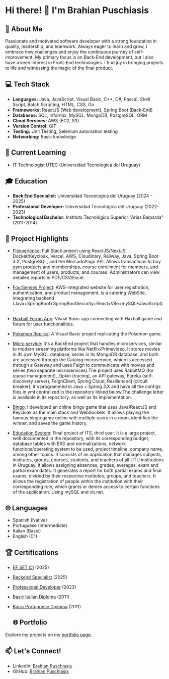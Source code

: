 # Hi there! 👋 I'm Brahian Puschiasis

## 🚀 About Me
Passionate and motivated software developer with a strong foundation in quality, leadership, and teamwork. Always eager to learn and grow, I embrace new challenges and enjoy the continuous journey of self-improvement. My primary focus is on Back-End development, but I also have a keen interest in Front-End technologies. I find joy in bringing projects to life and witnessing the magic of the final product.

## 💻 Tech Stack
- **Languages:** Java, JavaScript, Visual Basic, C++, C#, Pascal, Shell Script, Batch Scripting, HTML, CSS, Go
- **Frameworks:** ReactJS (Web development), Spring Boot (Back-End)
- **Databases:** SQL, Informix, MySQL, MongoDB, PostgreSQL, ORM
- **Cloud Services:** AWS (EC2, S3)
- **Version Control:** GIT
- **Testing:** Unit Testing, Selenium automation testing
- **Networking:** Basic knowledge

## 🌱 Current Learning
- IT Technologist UTEC (Universidad Tecnologica del Uruguay)

## 🎓 Education
- **Back End Specialist:** Universidad Tecnologica del Uruguay (2024 - 2025)
- **Professional Developer:** Universidad Tecnologica del Uruguay (2022-2023)
- **Technological Bachelor:** Instituto Tecnológico Superior "Arias Balparda" (2011-2014)

## 🌟 Project Highlights
- [Flexperience](https://drive.google.com/file/d/10_N6YPpxFjtBqQxUUNJn_lEGvDovQNKT/view): Full Stack project using ReactJS/NextJS, Docker/Keycloak, Vercel, AWS, Cloudinary, Railway, Java, Spring Boot 3.X, PostgreSQL, and the MercadoPago API. Allows transactions to buy gym products and memberships, course enrollment for members, and management of users, products, and courses. Administrators can view detailed reports in PDF/CSV/Excel.
  
- [FourSenses Project](https://github.com/BrahianPuschiasis/FourSenses): AWS-integrated website for user registration, authentication, and product management, is a catering WebSite, integrating backend (Java+SpringBoot+SpringBootSecurity+React+Vite+mySQL+JavaScript).
  
- [Haxball Forum App](https://www.youtube.com/watch?v=rayDQPC-9kA&ab_channel=BrahianPuschiasis): Visual Basic app connecting with Haxball game and forum for user functionalities.
  
- [Pokemon Replica](https://www.youtube.com/watch?v=3OV3Jw_5BXs&ab_channel=BrahianPuschiasis): A Visual Basic project replicating the Pokemon game.
  
- [Micro service](https://github.com/abertone90/BackEnd-Parcial-2024): It's a BackEnd project that handles microservices, similar to modern streaming platforms like Netflix/Primevideo. It stores movies in its own MySQL database, series in its MongoDB database, and both are accessed through the Catalog microservice, which is accessed through a Gateway and uses Feign to communicate with movies and series (two separate microservices).The project uses RabbitMQ (for queue management), Zipkin (tracing), an API gateway, Eureka (self-discovery server), FeignClient, Spring Cloud, Resilience4j (circuit breaker); it's programmed in Java + Spring 3.X and have all the configs files in yml centralized in the repository linked below.The challenge letter is available in its repository, as well as its implementation.
  
- [Bingo](https://www.youtube.com/watch?v=SPiFphk8JvE&embeds_referring_euri=https%3A%2F%2Fbrahian-puschiasis.vercel.app%2F&source_ve_path=Mjg2NjY): I developed an online bingo game that uses Java/ReactJS and Keycloak as the main stack and WebSockets. It allows playing the famous bingo game online with multiple users in a room, identifies the winner, and saves the game history.
  
- [Education System](https://youtu.be/HsDnTL4O7tQ): Final project of ITS, third year. It is a large project, well documented in the repository, with its corresponding budget, database tables with ERD and normalizations, network functions/operating system to be used, project timeline, company name, among other topics. It consists of an application that manages subjects, institutes, groups, courses, students, and teachers of all UTU institutions in Uruguay. It allows assigning absences, grades, averages, exam and partial exam dates. It generates a report for both partial exams and final exams, divided by their respective institutes, groups, and teachers. It allows the registration of people within the institution with their corresponding role, which grants or denies access to certain functions of the application. Using mySQL and vb.net.


## 🌐 Languages
- Spanish (Native)
- Portuguese (Intermediate)
- Italian (Basic)
- English (C1)

## 🏆 Certifications
- [EF SET C1](https://cert.efset.org/es/gNmhhD) (2025)
- [Backend Specialist](https://drive.google.com/file/d/1_uaSIyBhcC1t465SJ3DaVnrVy2q4KJe5/view?usp=drive_link) (2025)
- [Professional Developer](https://drive.google.com/file/d/12-XdfQQ_MiE9KNGJ7zNsjQZqwG2nvFw5/view?usp=drive_link) (2023)
- [Basic Italian Diploma](https://drive.google.com/file/d/1X4p_2php7GPpLujfybQmoYehC1Bia7O3/view?usp=drive_link) (2011)
- [Basic Portuguese Diploma](https://drive.google.com/file/d/1yUVBmZqlP2M9zVfzrKGet78nXWwzZxv-/view?usp=drive_link) (2011)

  ## 🌐 Portfolio
Explore my projects on my [portfolio page](https://brahian-puschiasis.vercel.app/).

## 📫 Let's Connect!
- LinkedIn: [Brahian Puschiasis](https://www.linkedin.com/in/brahian-puschiasis-948972234/)
- GitHub: [Brahian Puschiasis](https://github.com/BrahianPuschiasis)

